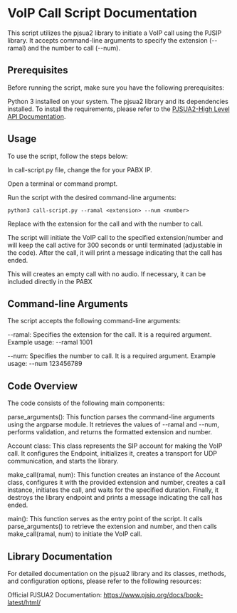 # VoIP Call Script Documentation
This script utilizes the pjsua2 library to initiate a VoIP call using the PJSIP library. It accepts command-line arguments to specify the extension (--ramal) and the number to call (--num).

## Prerequisites
Before running the script, make sure you have the following prerequisites:

Python 3 installed on your system.
The pjsua2 library and its dependencies installed.
To install the requirements, please refer to the [PJSUA2-High Level API Documentation](https://www.pjsip.org/docs/book-latest/html/intro_pjsua2.html#building-pjsua2).

## Usage
To use the script, follow the steps below:

In call-script.py file, change the <IP> for your PABX IP.

Open a terminal or command prompt.

Run the script with the desired command-line arguments:

```shell
python3 call-script.py --ramal <extension> --num <number>
```
Replace <extension> with the extension for the call and <number> with the number to call.

The script will initiate the VoIP call to the specified extension/number and will keep the call active for 300 seconds or until terminated (adjustable in the code). After the call, it will print a message indicating that the call has ended.

This will creates an empty call with no audio. If necessary, it can be included directly in the PABX

## Command-line Arguments
The script accepts the following command-line arguments:

--ramal: Specifies the extension for the call. It is a required argument. Example usage: --ramal 1001

--num: Specifies the number to call. It is a required argument. Example usage: --num 123456789

## Code Overview
The code consists of the following main components:

parse_arguments(): This function parses the command-line arguments using the argparse module. It retrieves the values of --ramal and --num, performs validation, and returns the formatted extension and number.

Account class: This class represents the SIP account for making the VoIP call. It configures the Endpoint, initializes it, creates a transport for UDP communication, and starts the library.

make_call(ramal, num): This function creates an instance of the Account class, configures it with the provided extension and number, creates a call instance, initiates the call, and waits for the specified duration. Finally, it destroys the library endpoint and prints a message indicating the call has ended.

main(): This function serves as the entry point of the script. It calls parse_arguments() to retrieve the extension and number, and then calls make_call(ramal, num) to initiate the VoIP call.

## Library Documentation
For detailed documentation on the pjsua2 library and its classes, methods, and configuration options, please refer to the following resources:

Official PJSUA2 Documentation: https://www.pjsip.org/docs/book-latest/html/
